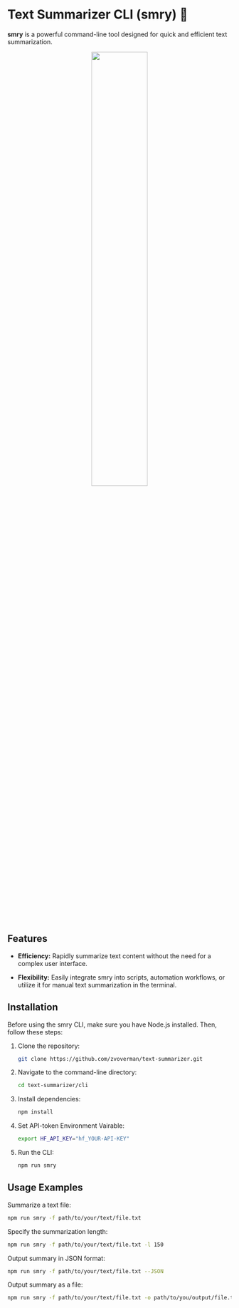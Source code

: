 # Text Summarizer CLI (smry) :leaves:

**smry** is a powerful command-line tool designed for quick and efficient text summarization. 

<p align="center" width="100%">
    <img width="50%" src="https://i.postimg.cc/8kyfbZX7/cli-ss.png">
</p>

## Features

- **Efficiency:** Rapidly summarize text content without the need for a complex user interface.
  
- **Flexibility:** Easily integrate smry into scripts, automation workflows, or utilize it for manual text summarization in the terminal.

## Installation

Before using the smry CLI, make sure you have Node.js installed. Then, follow these steps:

1. Clone the repository:

    ```sh
    git clone https://github.com/zvoverman/text-summarizer.git
    ```

2. Navigate to the command-line directory:

    ```sh
    cd text-summarizer/cli
    ```

3. Install dependencies:

    ```sh
    npm install
    ```

4. Set API-token Environment Vairable:

    ```sh
    export HF_API_KEY="hf_YOUR-API-KEY"
    ```

5. Run the CLI:

    ```sh
    npm run smry
    ```

## Usage Examples

Summarize a text file:

```sh
npm run smry -f path/to/your/text/file.txt
```

Specify the summarization length:

```sh
npm run smry -f path/to/your/text/file.txt -l 150
```

Output summary in JSON format:

```sh
npm run smry -f path/to/your/text/file.txt --JSON
```

Output summary as a file:

```sh
npm run smry -f path/to/your/text/file.txt -o path/to/you/output/file.txt
```